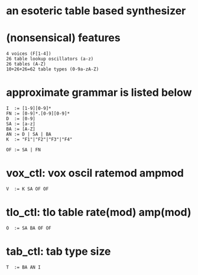 # an esoteric table based synthesizer

# (nonsensical) features

    4 voices (F[1-4])
    26 table lookup oscillators (a-z)
    26 tables (A-Z)
    10+26+26=62 table types (0-9a-zA-Z)

# approximate grammar is listed below

    I  := [1-9][0-9]*
    FN := [0-9]*.[0-9][0-9]*
    D  := [0-9]
    SA := [a-z]
    BA := [A-Z]
    AN := D | SA | BA
    K  := "F1"|"F2"|"F3"|"F4"

    OF := SA | FN

# vox_ctl: vox oscil ratemod ampmod

    V  := K SA OF OF

# tlo_ctl: tlo table rate(mod) amp(mod)

    O  := SA BA OF OF

# tab_ctl: tab type size

    T  := BA AN I
